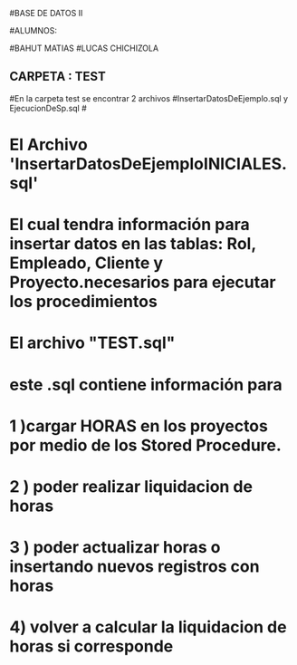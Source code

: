 #BASE DE DATOS II

#ALUMNOS:

#BAHUT MATIAS
#LUCAS CHICHIZOLA 

##  CARPETA : TEST ### 
#En la carpeta test se encontrar 2 archivos 
#InsertarDatosDeEjemplo.sql y  EjecucionDeSp.sql #




# El Archivo 'InsertarDatosDeEjemploINICIALES.sql' 
# El cual tendra información para insertar datos en las tablas:  Rol, Empleado, Cliente y Proyecto.necesarios para ejecutar los procedimientos




# El archivo "TEST.sql" 
# este .sql contiene información para 
# 1 )cargar HORAS en los proyectos por medio de los Stored Procedure.
# 2 ) poder realizar liquidacion de horas
# 3 ) poder actualizar horas o insertando nuevos registros con horas
# 4) volver a calcular la liquidacion de horas si corresponde